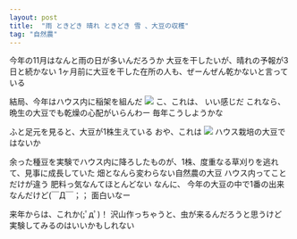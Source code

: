 ```yaml
---
layout: post
title:  "雨 ときどき 晴れ ときどき 雪 、大豆の収穫"
tag: "自然農"
---
```


今年の11月はなんと雨の日が多いんだろうか
大豆を干したいが、晴れの予報が3日と続かない
1ヶ月前に大豆を干した在所の人も、ぜーんぜん乾かないと言っている


結局、今年はハウス内に稲架を組んだ
![](http://farm8.staticflickr.com/7433/11095979996_c13b023197.jpg)
こ、これは、
いい感じだ
これなら、晩生の大豆でも乾燥の心配がいらんわー
毎年こうしようかな


ふと足元を見ると、大豆が1株生えている
おや、これは
![](http://farm8.staticflickr.com/7360/11096370993_8fdf962c14.jpg)
ハウス栽培の大豆ではないか


余った種豆を実験でハウス内に降ろしたものが、1株、度重なる草刈りを逃れて、見事に成長していた
畑となんら変わらない自然農の大豆
ハウス内ってことだけが違う
肥料っ気なんてほとんどない
なんに、
今年の大豆の中で1番の出来なんだけど(￣Д￣；；
面白いなー


来年からは、これか(;ﾟдﾟ)！
沢山作っちゃうと、虫が来るんだろうと思うけど
実験してみるのはいいかもしれない

